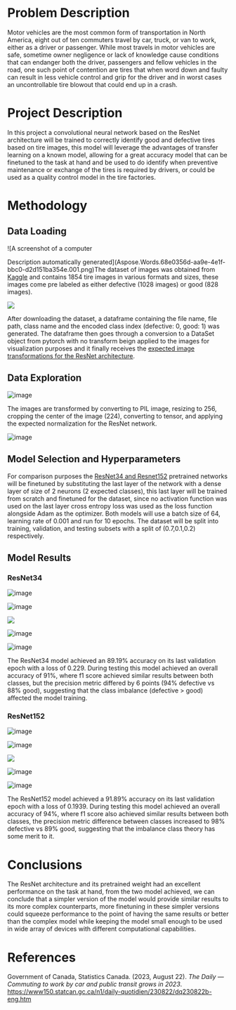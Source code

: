 # **Problem Description**

Motor vehicles are the most common form of transportation in North America, eight out of ten commuters travel by car, truck, or van to work, either as a driver or passenger. While most travels in motor vehicles are safe, sometime owner negligence or lack of knowledge cause conditions that can endanger both the driver, passengers and fellow vehicles in the road, one such point of contention are tires that when word down and faulty can result in less vehicle control and grip for the driver and in worst cases an uncontrollable tire blowout that could end up in a crash.

# **Project Description**

In this project a convolutional neural network based on the ResNet architecture will be trained to correctly identify good and defective tires based on tire images, this model will leverage the advantages of transfer learning on a known model, allowing for a great accuracy model that can be finetuned to the task at hand and be used to do identify when preventive maintenance or exchange of the tires is required by drivers, or could be used as a quality control model in the tire factories.

# **Methodology**

## Data Loading

![A screenshot of a computer

Description automatically generated](Aspose.Words.68e0356d-aa9e-4e1f-bbc0-d2d151ba354e.001.png)The dataset of images was obtained from [Kaggle](https://www.kaggle.com/datasets/warcoder/tyre-quality-classification/data) and contains 1854 tire images in various formats and sizes, these images come pre labeled as either defective (1028 images) or good (828 images). 

![](https://github.com/wariormex/INFO-6147_FinalProject/blob/main/Images/Aspose.Words.68e0356d-aa9e-4e1f-bbc0-d2d151ba354e.002.png)

After downloading the dataset, a dataframe containing the file name, file path, class name and the encoded class     index (defective: 0, good: 1) was generated. The dataframe then goes through a conversion to a DataSet object from pytorch with no transform beign applied to the images for visualization purposes and it finally receives the [expected image transformations for the ResNet architecture](https://pytorch.org/hub/pytorch_vision_resnet/).

## Data Exploration

![image](https://github.com/wariormex/INFO-6147_FinalProject/assets/91165602/a3a650a1-2e91-4435-82f7-751d7de31b8b)

The images are transformed by converting to PIL image, resizing to 256, cropping the center of the image (224), converting to tensor, and applying the expected normalization for the ResNet network.

![image](https://github.com/wariormex/INFO-6147_FinalProject/assets/91165602/53d6845b-ba20-4e6d-913b-3ebaaf325f79)

## Model Selection and Hyperparameters

For comparison purposes the [ResNet34 and Resnet152](https://pytorch.org/hub/pytorch_vision_resnet/) pretrained networks will be finetuned by substituting the last layer of the network with a dense layer of size of 2 neurons (2 expected classes), this last layer will be trained from scratch and finetuned for the dataset, since no activation function was used on the last layer cross entropy loss was used as the loss function alongside Adam as the optimizer. Both models will use a batch size of 64, learning rate of 0.001 and run for 10 epochs. The dataset will be split into training, validation, and testing subsets with a split of (0.7,0.1,0.2) respectively.

## **Model Results**

### ResNet34

![image](https://github.com/wariormex/INFO-6147_FinalProject/assets/91165602/bb8701ac-7485-41b4-a3fb-fa4b0ff723d4)

![image](https://github.com/wariormex/INFO-6147_FinalProject/assets/91165602/3c78e65d-8a83-4c66-92c2-a0b6ae8dd000)

![](https://i.imgur.com/DrhedOf.png)

![image](https://github.com/wariormex/INFO-6147_FinalProject/assets/91165602/ee9fe828-b870-46c1-b97e-afca7bdc9b32)

![image](https://github.com/wariormex/INFO-6147_FinalProject/assets/91165602/350d0ae2-8ca8-4b57-bcdf-05258e3c961a)

The ResNet34 model achieved an 89.19% accuracy on its last validation epoch with a loss of 0.229. During testing this model achieved an overall accuracy of 91%, where f1 score achieved similar results between both classes, but the precision metric differed by 6 points (94% defective vs 88% good), suggesting that the class imbalance (defective > good) affected the model training.

### ResNet152

![image](https://github.com/wariormex/INFO-6147_FinalProject/assets/91165602/66ddc677-fb81-4fdf-8f81-ee7dcd2cb376)

![image](https://github.com/wariormex/INFO-6147_FinalProject/assets/91165602/568c1b3b-3124-4890-ae3c-0a9c7bfda84a)

![](https://i.imgur.com/Wnqly82.png)

![image](https://github.com/wariormex/INFO-6147_FinalProject/assets/91165602/fd83967b-bb3c-493a-bc0f-a3a88c210ffa)

![image](https://github.com/wariormex/INFO-6147_FinalProject/assets/91165602/d0ea6d67-3da9-4d6c-957d-91ea43ddd3b3)

The ResNet152 model achieved a 91.89% accuracy on its last validation epoch with a loss of 0.1939. During testing this model achieved an overall accuracy of 94%, where f1 score also achieved similar results between both classes, the precision metric difference between classes increased to 98% defective vs 89% good, suggesting that the imbalance class theory has some merit to it.

# **Conclusions**

The ResNet architecture and its pretrained weight had an excellent performance on the task at hand, from the two model achieved, we can conclude that a simpler version of the model would provide similar results to its more complex counterparts, more finetuning in these simpler versions could squeeze performance to the point of having the same results or better than the complex model while keeping the model small enough to be used in wide array of devices with different computational capabilities.

# **References**

Government of Canada, Statistics Canada. (2023, August 22). *The Daily — Commuting to work by car and public transit grows in 2023*. https://www150.statcan.gc.ca/n1/daily-quotidien/230822/dq230822b-eng.htm
